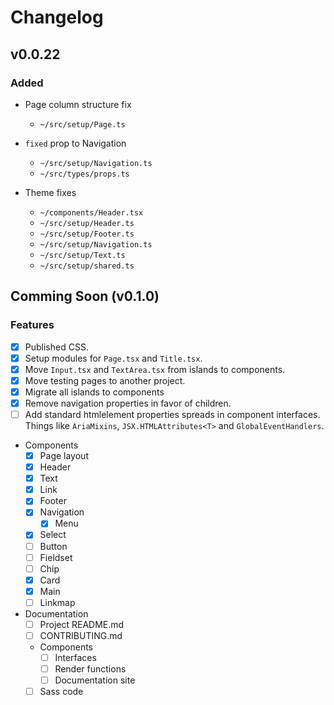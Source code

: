 # Changelog

## v0.0.22

### Added

- Page column structure fix
  - `~/src/setup/Page.ts`

- `fixed` prop to Navigation
  - `~/src/setup/Navigation.ts`
  - `~/src/types/props.ts`

- Theme fixes
  - `~/components/Header.tsx`
  - `~/src/setup/Header.ts`
  - `~/src/setup/Footer.ts`
  - `~/src/setup/Navigation.ts`
  - `~/src/setup/Text.ts`
  - `~/src/setup/shared.ts`

## Comming Soon (v0.1.0)

### Features

- [x] Published CSS.
- [x] Setup modules for `Page.tsx` and `Title.tsx`.
- [x] Move `Input.tsx` and `TextArea.tsx` from islands to components.
- [x] Move testing pages to another project.
- [x] Migrate all islands to components
- [x] Remove navigation properties in favor of children.
- [ ] Add standard htmlelement properties spreads in component interfaces. Things like `AriaMixins`, `JSX.HTMLAttributes<T>` and `GlobalEventHandlers`.

- Components
  - [x] Page layout
  - [x] Header
  - [x] Text
  - [x] Link
  - [x] Footer
  - [x] Navigation
    - [x] Menu
  - [x] Select
  - [ ] Button
  - [ ] Fieldset
  - [ ] Chip
  - [x] Card
  - [x] Main
  - [ ] Linkmap

- Documentation
  - [ ] Project README.md
  - [ ] CONTRIBUTING.md
  - Components
    - [ ] Interfaces
    - [ ] Render functions
    - [ ] Documentation site
  - [ ] Sass code
